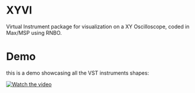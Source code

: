 # XYVI
Virtual Instrument package for visualization on a XY Oscilloscope, coded in Max/MSP using RNBO.

# Demo

this is a demo showcasing all the VST instruments shapes:

[![Watch the video](https://img.youtube.com/vi/WFMSBGinrq0/maxresdefault.jpg)](https://youtu.be/WFMSBGinrq0)
